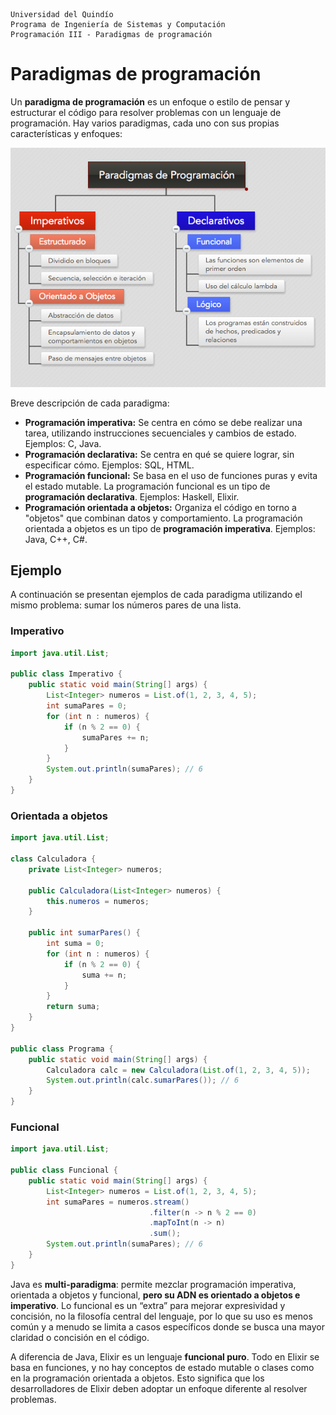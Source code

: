 ```
Universidad del Quindío
Programa de Ingeniería de Sistemas y Computación
Programación III - Paradigmas de programación
```
# Paradigmas de programación

Un **paradigma de programación** es un enfoque o estilo de pensar y estructurar el código para resolver problemas con un lenguaje de programación. Hay varios paradigmas, cada uno con sus propias características y enfoques:

![Paradigmas de programación](media/paradigmas.png)

Breve descripción de cada paradigma:

- **Programación imperativa:** Se centra en cómo se debe realizar una tarea, utilizando instrucciones secuenciales y cambios de estado. Ejemplos: C, Java.
- **Programación declarativa:** Se centra en qué se quiere lograr, sin especificar cómo. Ejemplos: SQL, HTML.
- **Programación funcional:** Se basa en el uso de funciones puras y evita el estado mutable. La programación funcional es un tipo de **programación declarativa**. Ejemplos: Haskell, Elixir.
- **Programación orientada a objetos:** Organiza el código en torno a "objetos" que combinan datos y comportamiento. La programación orientada a objetos es un tipo de **programación imperativa**. Ejemplos: Java, C++, C#.

## Ejemplo 

A continuación se presentan ejemplos de cada paradigma utilizando el mismo problema: sumar los números pares de una lista.

### Imperativo

```java
import java.util.List;

public class Imperativo {
    public static void main(String[] args) {
        List<Integer> numeros = List.of(1, 2, 3, 4, 5);
        int sumaPares = 0;
        for (int n : numeros) {
            if (n % 2 == 0) {
                sumaPares += n;
            }
        }
        System.out.println(sumaPares); // 6
    }
}
```

### Orientada a objetos

```java
import java.util.List;

class Calculadora {
    private List<Integer> numeros;

    public Calculadora(List<Integer> numeros) {
        this.numeros = numeros;
    }

    public int sumarPares() {
        int suma = 0;
        for (int n : numeros) {
            if (n % 2 == 0) {
                suma += n;
            }
        }
        return suma;
    }
}

public class Programa {
    public static void main(String[] args) {
        Calculadora calc = new Calculadora(List.of(1, 2, 3, 4, 5));
        System.out.println(calc.sumarPares()); // 6
    }
}

```

### Funcional

```java
import java.util.List;

public class Funcional {
    public static void main(String[] args) {
        List<Integer> numeros = List.of(1, 2, 3, 4, 5);
        int sumaPares = numeros.stream()
                               .filter(n -> n % 2 == 0)
                               .mapToInt(n -> n)
                               .sum();
        System.out.println(sumaPares); // 6
    }
}
```

Java es **multi-paradigma**: permite mezclar programación imperativa, orientada a objetos y funcional, **pero su ADN es orientado a objetos e imperativo**. Lo funcional es un “extra” para mejorar expresividad y concisión, no la filosofía central del lenguaje, por lo que su uso es menos común y a menudo se limita a casos específicos donde se busca una mayor claridad o concisión en el código.

A diferencia de Java, Elixir es un lenguaje **funcional puro**. Todo en Elixir se basa en funciones, y no hay conceptos de estado mutable o clases como en la programación orientada a objetos. Esto significa que los desarrolladores de Elixir deben adoptar un enfoque diferente al resolver problemas. 